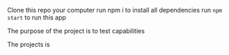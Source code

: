 Clone this repo your computer
run npm i to install all dependencies
run `npm start` to run this app

The purpose of the project is to test capabilities

The projects is 